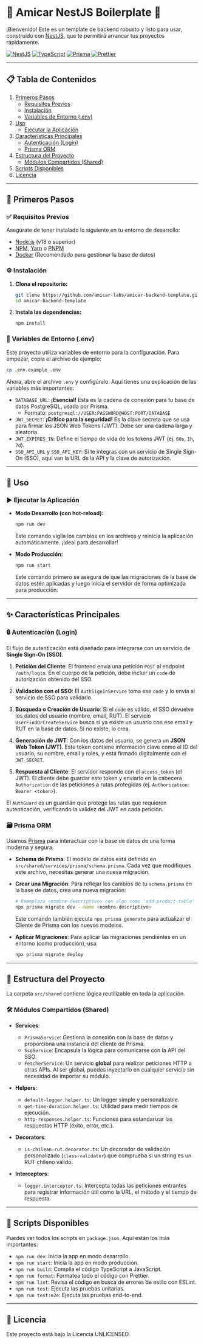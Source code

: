 # 🚀 Amicar NestJS Boilerplate 🚀

¡Bienvenido! Este es un template de backend robusto y listo para usar, construido con [NestJS](https://nestjs.com/), que te permitirá arrancar tus proyectos rápidamente.

[![NestJS](https://img.shields.io/badge/NestJS-%23E0234E.svg?style=for-the-badge&logo=nestjs&logoColor=white)](https://nestjs.com/)
[![TypeScript](https://img.shields.io/badge/TypeScript-007ACC?style=for-the-badge&logo=typescript&logoColor=white)](https://www.typescriptlang.org/)
[![Prisma](https://img.shields.io/badge/Prisma-3982CE?style=for-the-badge&logo=Prisma&logoColor=white)](https://www.prisma.io/)
[![Prettier](https://img.shields.io/badge/Prettier-F7B93E?style=for-the-badge&logo=prettier&logoColor=white)](https://prettier.io)

---

## 📋 Tabla de Contenidos

1.  [Primeros Pasos](#-primeros-pasos)
    *   [Requisitos Previos](#-requisitos-previos)
    *   [Instalación](#️-instalación)
    *   [Variables de Entorno (.env)](#-variables-de-entorno-env)
2.  [Uso](#-uso)
    *   [Ejecutar la Aplicación](#️-ejecutar-la-aplicación)
3.  [Características Principales](#-características-principales)
    *   [Autenticación (Login)](#-autenticación-login)
    *   [Prisma ORM](#-prisma-orm)
4.  [Estructura del Proyecto](#-estructura-del-proyecto)
    *   [Módulos Compartidos (Shared)](#-módulos-compartidos-shared)
5.  [Scripts Disponibles](#-scripts-disponibles)
6.  [Licencia](#-licencia)

---

## 🏁 Primeros Pasos

### ✅ Requisitos Previos

Asegúrate de tener instalado lo siguiente en tu entorno de desarrollo:

*   [Node.js](https://nodejs.org/) (v18 o superior)
*   [NPM](https://www.npmjs.com/), [Yarn](https://yarnpkg.com/) o [PNPM](https://pnpm.io/)
*   [Docker](https://www.docker.com/) (Recomendado para gestionar la base de datos)

### ⚙️ Instalación

1.  **Clona el repositorio:**
    ```bash
    git clone https://github.com/amicar-labs/amicar-backend-template.git
    cd amicar-backend-template
    ```

2.  **Instala las dependencias:**
    ```bash
    npm install
    ```

### 🔑 Variables de Entorno (.env)

Este proyecto utiliza variables de entorno para la configuración. Para empezar, copia el archivo de ejemplo:

```bash
cp .env.example .env
```

Ahora, abre el archivo `.env` y configúralo. Aquí tienes una explicación de las variables más importantes:

*   `DATABASE_URL`: **¡Esencial!** Esta es la cadena de conexión para tu base de datos PostgreSQL, usada por Prisma.
    *   Formato: `postgresql://USER:PASSWORD@HOST:PORT/DATABASE`
*   `JWT_SECRET`: **¡Crítico para la seguridad!** Es la clave secreta que se usa para firmar los JSON Web Tokens (JWT). Debe ser una cadena larga y aleatoria.
*   `JWT_EXPIRES_IN`: Define el tiempo de vida de los tokens JWT (ej. `60s`, `1h`, `7d`).
*   `SSO_API_URL` y `SSO_API_KEY`: Si te integras con un servicio de Single Sign-On (SSO), aquí van la URL de la API y la clave de autorización.

---

## 🚀 Uso

### ▶️ Ejecutar la Aplicación

*   **Modo Desarrollo (con hot-reload):**
    ```bash
    npm run dev
    ```
    Este comando vigila los cambios en los archivos y reinicia la aplicación automáticamente. ¡Ideal para desarrollar!

*   **Modo Producción:**
    ```bash
    npm run start
    ```
    Este comando primero se asegura de que las migraciones de la base de datos estén aplicadas y luego inicia el servidor de forma optimizada para producción.

---

## ✨ Características Principales

### 🔒 Autenticación (Login)

El flujo de autenticación está diseñado para integrarse con un servicio de **Single Sign-On (SSO)**.

1.  **Petición del Cliente**: El frontend envía una petición `POST` al endpoint `/auth/login`. En el cuerpo de la petición, debe incluir un `code` de autorización obtenido del SSO.

2.  **Validación con el SSO**: El `AuthSignInService` toma ese `code` y lo envía al servicio de SSO para validarlo.

3.  **Búsqueda o Creación de Usuario**: Si el `code` es válido, el SSO devuelve los datos del usuario (nombre, email, RUT). El servicio `UserFindOrCreateService` busca si ya existe un usuario con ese email y RUT en la base de datos. Si no existe, lo crea.

4.  **Generación de JWT**: Con los datos del usuario, se genera un **JSON Web Token (JWT)**. Este token contiene información clave como el ID del usuario, su nombre, email y roles, y está firmado digitalmente con el `JWT_SECRET`.

5.  **Respuesta al Cliente**: El servidor responde con el `access_token` (el JWT). El cliente debe guardar este token y enviarlo en la cabecera `Authorization` de las peticiones a rutas protegidas (ej. `Authorization: Bearer <token>`).

El `AuthGuard` es un guardián que protege las rutas que requieren autenticación, verificando la validez del JWT en cada petición.

### 🗃️ Prisma ORM

Usamos [Prisma](https://www.prisma.io/) para interactuar con la base de datos de una forma moderna y segura.

*   **Schema de Prisma**: El modelo de datos está definido en `src/shared/services/prisma/schema.prisma`. Cada vez que modifiques este archivo, necesitas generar una nueva migración.

*   **Crear una Migración**: Para reflejar los cambios de tu `schema.prisma` en la base de datos, crea una nueva migración:
    ```bash
    # Reemplaza <nombre-descriptivo> con algo como 'add-product-table'
    npx prisma migrate dev --name <nombre-descriptivo>
    ```
    Este comando también ejecuta `npx prisma generate` para actualizar el Cliente de Prisma con los nuevos modelos.

*   **Aplicar Migraciones**: Para aplicar las migraciones pendientes en un entorno (como producción), usa:
    ```bash
    npx prisma migrate deploy
    ```

---

## 📂 Estructura del Proyecto

La carpeta `src/shared` contiene lógica reutilizable en toda la aplicación.

### 🛠️ Módulos Compartidos (Shared)

*   **Services**:
    *   `PrismaService`: Gestiona la conexión con la base de datos y proporciona una instancia del cliente de Prisma.
    *   `SsoService`: Encapsula la lógica para comunicarse con la API del SSO.
    *   `FetcherService`: Un servicio **global** para realizar peticiones HTTP a otras APIs. Al ser global, puedes inyectarlo en cualquier servicio sin necesidad de importar su módulo.

*   **Helpers**:
    *   `default-logger.helper.ts`: Un logger simple y personalizable.
    *   `get-time-duration.helper.ts`: Utilidad para medir tiempos de ejecución.
    *   `http-responses.helper.ts`: Funciones para estandarizar las respuestas HTTP (éxito, error, etc.).

*   **Decorators**:
    *   `is-chilean-rut.decorator.ts`: Un decorador de validación personalizado (`class-validator`) que comprueba si un string es un RUT chileno válido.

*   **Interceptors**:
    *   `logger.interceptor.ts`: Intercepta todas las peticiones entrantes para registrar información útil como la URL, el método y el tiempo de respuesta.

---

## 📜 Scripts Disponibles

Puedes ver todos los scripts en `package.json`. Aquí están los más importantes:

*   `npm run dev`: Inicia la app en modo desarrollo.
*   `npm run start`: Inicia la app en modo producción.
*   `npm run build`: Compila el código TypeScript a JavaScript.
*   `npm run format`: Formatea todo el código con Prettier.
*   `npm run lint`: Revisa el código en busca de errores de estilo con ESLint.
*   `npm run test`: Ejecuta las pruebas unitarias.
*   `npm run test:e2e`: Ejecuta las pruebas end-to-end.

---

## 📄 Licencia

Este proyecto está bajo la Licencia UNLICENSED.